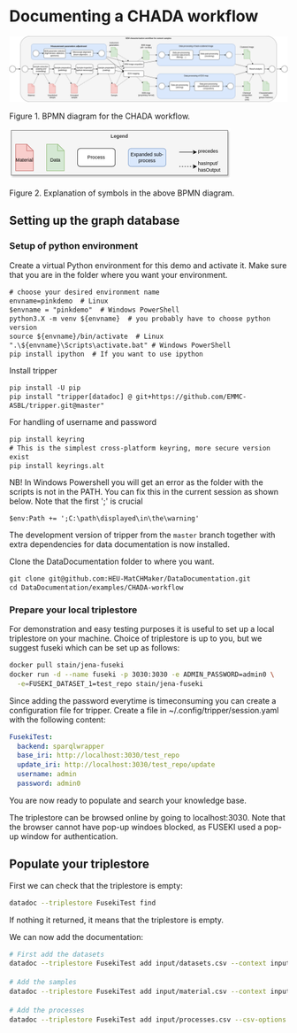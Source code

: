 # Documenting a CHADA workflow


![CHADA workflow](figs/SEM-CHADA-bpmn_diagram.png)

Figure 1. BPMN diagram for the CHADA workflow.


![CHADA workflow](figs/SEM-CHADA-bpmn_legend.png)

Figure 2. Explanation of symbols in the above BPMN diagram.


## Setting up the graph database

### Setup of python environment

Create a virtual Python environment for this demo and activate it.
Make sure that you are in the folder where you want your environment.

    # choose your desired environment name
    envname=pinkdemo  # Linux
    $envname = "pinkdemo"  # Windows PowerShell
    python3.X -m venv ${envname}  # you probably have to choose python version
    source ${envname}/bin/activate  # Linux
    ".\${envname}\Scripts\activate.bat" # Windows PowerShell
    pip install ipython  # If you want to use ipython

Install tripper

    pip install -U pip
    pip install "tripper[datadoc] @ git+https://github.com/EMMC-ASBL/tripper.git@master"

For handling of username and password

    pip install keyring
    # This is the simplest cross-platform keyring, more secure version exist
    pip install keyrings.alt

NB! In Windows Powershell you will get an error as the folder with the
scripts is not in the PATH.  You can fix this in the current session
as shown below.  Note that the first ';' is crucial

    $env:Path += ';C:\path\displayed\in\the\warning'

The development version of tripper from the `master` branch together
with extra dependencies for data documentation is now installed.

Clone the DataDocumentation folder to where you want.

    git clone git@github.com:HEU-MatCHMaker/DataDocumentation.git
    cd DataDocumentation/examples/CHADA-workflow


### Prepare your local triplestore

For demonstration and easy testing purposes it is useful to set up a
local triplestore on your machine.  Choice of triplestore is up to
you, but we suggest fuseki which can be set up as follows:

```bash
docker pull stain/jena-fuseki
docker run -d --name fuseki -p 3030:3030 -e ADMIN_PASSWORD=admin0 \
  -e=FUSEKI_DATASET_1=test_repo stain/jena-fuseki
```

Since adding the password everytime is timeconsuming you can create a
configuration file for tripper.
Create a file in ~/.config/tripper/session.yaml with the following content:

```yaml
FusekiTest:
  backend: sparqlwrapper
  base_iri: http://localhost:3030/test_repo
  update_iri: http://localhost:3030/test_repo/update
  username: admin
  password: admin0
```

You are now ready to populate and search your knowledge base.

The triplestore can be browsed online by going to localhost:3030. Note that the browser cannot have pop-up windoes
blocked, as FUSEKI used a pop-up window for authentication.

## Populate your triplestore

First we can check that the triplestore is empty:
```bash
datadoc --triplestore FusekiTest find
```
If nothing it returned, it means that the triplestore is empty.

We can now add the documentation:

```bash
# First add the datasets
datadoc --triplestore FusekiTest add input/datasets.csv --context input/matchmaker_context.json --dump ts.ttl

# Add the samples
datadoc --triplestore FusekiTest add input/material.csv --context input/matchmaker_context.json

# Add the processes
datadoc --triplestore FusekiTest add input/processes.csv --csv-options delimiter=, --context input/matchmaker_context.json
```
